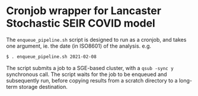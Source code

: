 # Cronjob wrapper for Lancaster Stochastic SEIR COVID model

The `enqueue_pipeline.sh` script is designed to run as a cronjob, and
takes one argument, ie. the date (in ISO8601) of the analysis. e.g.

```bash
$ . enqueue_pipeline.sh 2021-02-08
```

The script submits a job to a SGE-based cluster, with a
`qsub -sync y` synchronous call.  The script waits for the job
to be enqueued and subsequently run, before copying results from
a scratch directory to a long-term storage destination.
